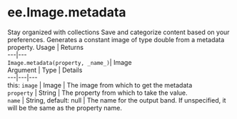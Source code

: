  
#  ee.Image.metadata
Stay organized with collections  Save and categorize content based on your preferences. 
Generates a constant image of type double from a metadata property. Usage | Returns  
---|---  
`Image.metadata(property, _name_)`|  Image  
Argument | Type | Details  
---|---|---  
this: `image` | Image | The image from which to get the metadata  
`property` | String | The property from which to take the value.  
`name` | String, default: null | The name for the output band. If unspecified, it will be the same as the property name.  
